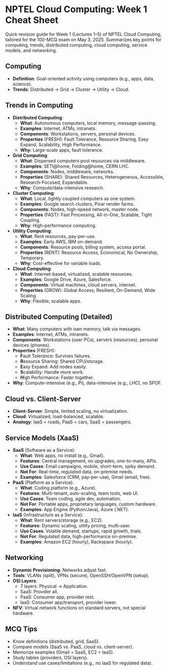 # NPTEL Cloud Computing: Week 1 Cheat Sheet
Quick revision guide for Week 1 (Lectures 1–5) of NPTEL Cloud Computing, tailored for the 100-MCQ exam on May 3, 2025. Summarizes key points for computing, trends, distributed computing, cloud computing, service models, and networking.

## Computing
- **Definition**: Goal-oriented activity using computers (e.g., apps, data, science).
- **Trends**: Distributed → Grid → Cluster → Utility → Cloud.

## Trends in Computing
- **Distributed Computing**:
  - **What**: Autonomous computers, local memory, message-passing.
  - **Examples**: Internet, ATMs, intranets.
  - **Components**: Workstations, servers, personal devices.
  - **Properties** (FRESH): Fault Tolerance, Resource Sharing, Easy Expand, Scalability, High Performance.
  - **Why**: Large-scale apps, fault tolerance.
- **Grid Computing**:
  - **What**: Dispersed computers pool resources via middleware.
  - **Examples**: SETI@home, Folding@home, CERN LHC.
  - **Components**: Nodes, middleware, networks.
  - **Properties** (SHARE): Shared Resources, Heterogeneous, Accessible, Research-Focused, Expandable.
  - **Why**: Compute/data-intensive research.
- **Cluster Computing**:
  - **What**: Local, tightly coupled computers as one system.
  - **Examples**: Google search clusters, Pixar render farms.
  - **Components**: Nodes, high-speed network, master node.
  - **Properties** (FAST): Fast Processing, All-in-One, Scalable, Tight Coupling.
  - **Why**: High-performance computing.
- **Utility Computing**:
  - **What**: Rent resources, pay-per-use.
  - **Examples**: Early AWS, IBM on-demand.
  - **Components**: Resource pools, billing system, access portal.
  - **Properties** (RENT): Resource Access, Economical, No Ownership, Temporary.
  - **Why**: Cost-effective for variable loads.
- **Cloud Computing**:
  - **What**: Internet-based, virtualized, scalable resources.
  - **Examples**: Google Drive, Azure, Salesforce.
  - **Components**: Virtual machines, cloud servers, internet.
  - **Properties** (GROW): Global Access, Resilient, On-Demand, Wide Scaling.
  - **Why**: Flexible, scalable apps.

## Distributed Computing (Detailed)
- **What**: Many computers with own memory, talk via messages.
- **Examples**: Internet, ATMs, intranets.
- **Components**: Workstations (user PCs), servers (resources), personal devices (phones).
- **Properties** (FRESH):
  - **F**ault Tolerance: Survives failures.
  - **R**esource Sharing: Shared CPU/storage.
  - **E**asy Expand: Add nodes easily.
  - **S**calability: Handle more work.
  - **H**igh Performance: Faster together.
- **Why**: Compute-intensive (e.g., Pi), data-intensive (e.g., LHC), no SPOF.

## Cloud vs. Client-Server
- **Client-Server**: Simple, limited scaling, no virtualization.
- **Cloud**: Virtualized, load-balanced, scalable.
- **Analogy**: IaaS = roads, PaaS = cars, SaaS = passengers.

## Service Models (XaaS)
- **SaaS** (Software as a Service):
  - **What**: Web apps, no install (e.g., Gmail).
  - **Features**: Central management, no upgrades, one-to-many, APIs.
  - **Use Cases**: Email campaigns, mobile, short-term, spiky demand.
  - **Not For**: Real-time, regulated data, on-premise needs.
  - **Examples**: Salesforce (CRM, pay-per-use), Gmail (email, free).
- **PaaS** (Platform as a Service):
  - **What**: Coding platform (e.g., Azure).
  - **Features**: Multi-tenant, auto-scaling, team tools, web UI.
  - **Use Cases**: Team coding, agile dev, automation.
  - **Not For**: Portable apps, proprietary languages, custom hardware.
  - **Examples**: App Engine (Python/Java), Azure (.NET).
- **IaaS** (Infrastructure as a Service):
  - **What**: Rent servers/storage (e.g., EC2).
  - **Features**: Dynamic scaling, utility pricing, multi-user.
  - **Use Cases**: Volatile demand, startups, rapid growth, trials.
  - **Not For**: Regulated data, high-performance on-premise.
  - **Examples**: Amazon EC2 (hourly), Rackspace (hourly).

## Networking
- **Dynamic Provisioning**: Networks adjust fast.
- **Tools**: VLANs (split), VPNs (secure), OpenSSH/OpenVPN (setup).
- **OSI Layers**:
  - 7 layers: Physical → Application.
  - SaaS: Provider all.
  - PaaS: Consumer app, provider rest.
  - IaaS: Consumer app/transport, provider lower.
- **NFV**: Virtual network functions on standard servers, not special hardware.

## MCQ Tips
- Know definitions (distributed, grid, SaaS).
- Compare models (SaaS vs. PaaS, cloud vs. client-server).
- Memorize examples (Gmail = SaaS, EC2 = IaaS).
- Study tables (providers, OSI layers).
- Understand use cases/limitations (e.g., no IaaS for regulated data).